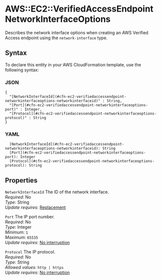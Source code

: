 # AWS::EC2::VerifiedAccessEndpoint NetworkInterfaceOptions<a name="aws-properties-ec2-verifiedaccessendpoint-networkinterfaceoptions"></a>

Describes the network interface options when creating an AWS Verified Access endpoint using the `network-interface` type\.

## Syntax<a name="aws-properties-ec2-verifiedaccessendpoint-networkinterfaceoptions-syntax"></a>

To declare this entity in your AWS CloudFormation template, use the following syntax:

### JSON<a name="aws-properties-ec2-verifiedaccessendpoint-networkinterfaceoptions-syntax.json"></a>

```
{
  "[NetworkInterfaceId](#cfn-ec2-verifiedaccessendpoint-networkinterfaceoptions-networkinterfaceid)" : String,
  "[Port](#cfn-ec2-verifiedaccessendpoint-networkinterfaceoptions-port)" : Integer,
  "[Protocol](#cfn-ec2-verifiedaccessendpoint-networkinterfaceoptions-protocol)" : String
}
```

### YAML<a name="aws-properties-ec2-verifiedaccessendpoint-networkinterfaceoptions-syntax.yaml"></a>

```
  [NetworkInterfaceId](#cfn-ec2-verifiedaccessendpoint-networkinterfaceoptions-networkinterfaceid): String
  [Port](#cfn-ec2-verifiedaccessendpoint-networkinterfaceoptions-port): Integer
  [Protocol](#cfn-ec2-verifiedaccessendpoint-networkinterfaceoptions-protocol): String
```

## Properties<a name="aws-properties-ec2-verifiedaccessendpoint-networkinterfaceoptions-properties"></a>

`NetworkInterfaceId`  <a name="cfn-ec2-verifiedaccessendpoint-networkinterfaceoptions-networkinterfaceid"></a>
The ID of the network interface\.  
*Required*: No  
*Type*: String  
*Update requires*: [Replacement](https://docs.aws.amazon.com/AWSCloudFormation/latest/UserGuide/using-cfn-updating-stacks-update-behaviors.html#update-replacement)

`Port`  <a name="cfn-ec2-verifiedaccessendpoint-networkinterfaceoptions-port"></a>
The IP port number\.  
*Required*: No  
*Type*: Integer  
*Minimum*: `1`  
*Maximum*: `65535`  
*Update requires*: [No interruption](https://docs.aws.amazon.com/AWSCloudFormation/latest/UserGuide/using-cfn-updating-stacks-update-behaviors.html#update-no-interrupt)

`Protocol`  <a name="cfn-ec2-verifiedaccessendpoint-networkinterfaceoptions-protocol"></a>
The IP protocol\.  
*Required*: No  
*Type*: String  
*Allowed values*: `http | https`  
*Update requires*: [No interruption](https://docs.aws.amazon.com/AWSCloudFormation/latest/UserGuide/using-cfn-updating-stacks-update-behaviors.html#update-no-interrupt)
